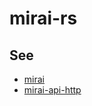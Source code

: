 # mirai-rs

## See

* [mirai](https://github.com/mamoe/mirai)
* [mirai-api-http](https://github.com/mamoe/mirai-api-http)